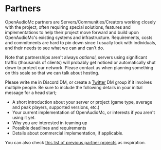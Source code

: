 # Partners
OpenAudioMc partners are Servers/Communities/Creators working closely with the project, often requiring special solutions, features and implementations to help their project move forward and build upon OpenAudioMc's existing systems and infrastructure.
Requirements, costs and commitments are hard to pin down since I usually look with individuals, and their needs to see what we can and can't do.

Note that partnerships aren't always _optional_, servers using significant traffic (thousands of clients) will probably get noticed or automatically shut down to protect our network. Please contact us when planning something on this scale so that we can talk about hosting.

Please write me in Discord DM, or create a [Twitter](https://twitter.com/Mindgamesnl) DM group if it involves multiple people. Be sure to include the following details in your initial message for a head start;
 - A short introduction about your server or project (game type, average and peak players, supported versions, etc.)
 - Your current implementation of OpenAudioMc, or interests if you aren't using it yet.
 - Why you are interested in teaming up
 - Possible deadlines and requirements
 - Details about commercial implementation, if applicable.

You can also check [this list of previous partner projects](partner_projects.md) as inspiration.
